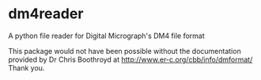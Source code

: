 # dm4reader
A python file reader for Digital Micrograph's DM4 file format

This package would not have been possible without the documentation provided by Dr Chris Boothroyd at http://www.er-c.org/cbb/info/dmformat/ Thank you.

